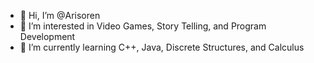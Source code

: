 - 👋 Hi, I’m @Arisoren
- 👀 I’m interested in Video Games, Story Telling, and Program Development
- 🌱 I’m currently learning C++, Java, Discrete Structures, and Calculus

